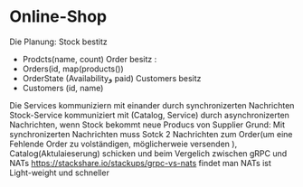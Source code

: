 # Online-Shop


Die Planung:
 Stock bestitz 
  - Prodcts(name, count)
 Order besitz :
  - Orders(id, map(products())
  - OrderState (Availabilityو paid)
Customers  besitz
- Customers (id, name)

Die Services kommuniziern mit einander durch synchronizerten Nachrichten
Stock-Service  kommuniziert mit (Catalog, Service) durch asynchronizerten Nachrichten,
wenn Stock bekommt neue Producs von Supplier
Grund:
Mit synchronizerten Nachrichten muss Sotck 2 Nachrichten zum Order(um eine Fehlende Order zu volständigen, möglicherweie versenden ), Catalog(Aktulaieserung) schicken und beim Vergelich zwischen gRPC und NATs
https://stackshare.io/stackups/grpc-vs-nats
findet man NATs ist Light-weight und schneller
